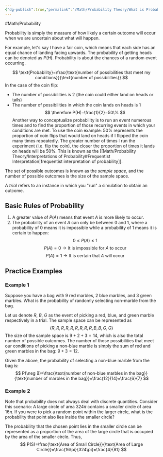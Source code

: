 ```yaml
---
{"dg-publish":true,"permalink":"/Math/Probability Theory/What is Probability/","created":"2024-11-03T01:22:52.213-05:00","updated":"2024-11-28T21:23:59.026-05:00"}
---
```



#Math/Probability

Probability is simply the measure of how likely a certain outcome will occur when we are uncertain about what will happen.

For example, let's say I have a fair coin, which means that each side has an equal chance of landing facing upwards. The probability of getting heads can be denoted as $P(H)$. Probability is about the chances of a random event occurring.

$$
\text{Probability}=\frac{\text{number of possibilities that meet my conditions}}{\text{number of possibilities}}
$$
In the case of the coin flip:
- The number of possibilities is 2 (the coin could either land on heads or tails)
- The number of possibilities in which the coin lands on heads is 1
$$
\therefore P(H)=\frac{1}{2}=50\%
$$
Another way to conceptualize probability is to run an event numerous times and to find the proportion of those recurring events in which your conditions are met. To use the coin example: 50% represents the proportion of coin flips that would land on heads if I flipped the coin many times repeatedly. The greater number of times I run the experiment (i.e. flip the coin), the closer the proportion of times it lands on heads will be 50%. This is known as the [[Math/Probability Theory/Interpretations of Probability#Frequentist Interpretation\|frequentist interpretation of probability]].

The set of possible outcomes is known as the *sample space*, and the number of possible outcomes is the size of the sample space.

A *trial* refers to an instance in which you "run" a simulation to obtain an outcome.

## Basic Rules of Probability

1. A greater value of $P(A)$ means that event $A$ is more likely to occur.
2. The probability of an event $A$ can only be between 0 and 1, where a probability of 0 means it is impossible while a probability of 1 means it is certain to happen:
$$
0\leq P(A)\leq 1
$$
$$
P(A)=0\rightarrow \text{It is impossible for $A$ to occur}
$$
$$
P(A)=1\rightarrow\text{It is certain that $A$ will occur}
$$
## Practice Examples

### Example 1

Suppose you have a bag with 9 red marbles, 2 blue marbles, and 3 green marbles. What is the probability of randomly selecting non-marble from the bag.

Let us denote $R$, $B$, $G$ as the event of picking a red, blue, and green marble respectively in a trial. The sample space can be represented as 
$$\{R,R,R,R,R,R,R,R,R,B,B,G,G\}$$
The size of the sample space is $9+2+3=14$, which is also the total number of possible outcomes. The number of those possibilities that meet our conditions of picking a non-blue marble is simply the sum of red and green marbles in the bag: $9+3=12$.

Given the above, the probability of selecting a non-blue marble from the bag is:
$$
P(\neg B)=\frac{\text{number of non-blue marbles in the bag}}{\text{number of marbles in the bag}}=\frac{12}{14}=\frac{6}{7}
$$

### Example 2

Note that probability does not always deal with discrete quantities. Consider this scenario: A large circle of area $324\pi$ contains a smaller circle of area $16\pi$. If you were to pick a random point within the larger circle, what is the probability that point also lies inside the smaller circle?

The probability that the chosen point lies in the smaller circle can be represented as a proportion of the area of the large circle that is occupied by the area of the smaller circle. Thus,
$$
P(S)=\frac{\text{Area of Small Circle}}{\text{Area of Large Circle}}=\frac{16\pi}{324\pi}=\frac{4}{81}
$$
